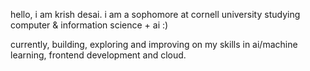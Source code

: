 hello, i am krish desai. i am a sophomore at cornell university studying computer & information science + ai :) 

currently, building, exploring and improving on my skills in ai/machine learning, frontend development and cloud. 
